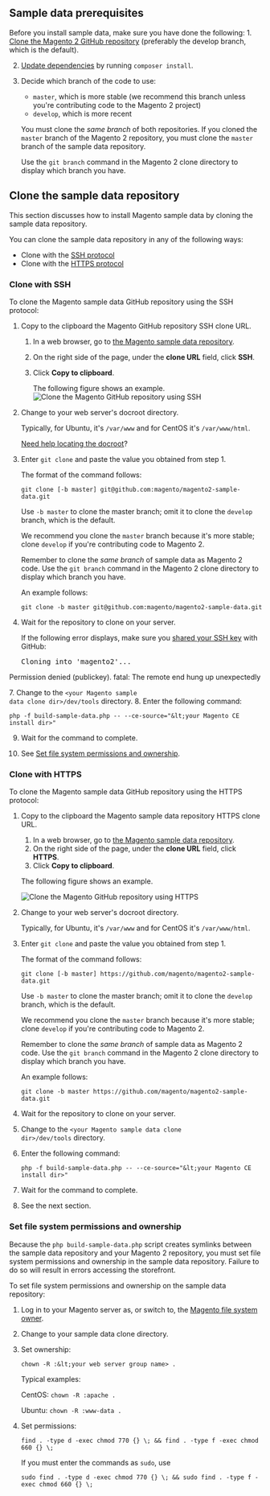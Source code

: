 <div markdown="1">

<h2 id="sample-prereq">Sample data prerequisites</h2>
Before you install sample data, make sure you have done the following:
1.  <a href="{{ site.gdeurl }}install-gde/install/composer-clone.html">Clone the Magento 2 GitHub repository</a> (preferably the develop branch, which is the default).

2.  <a href="{{ site.gdeurl }}install-gde/install/prepare-install.html">Update dependencies</a> by running <code>composer install</code>.

3.  Decide which branch of the code to use:

    *   <code>master</code>, which is more stable (we recommend this branch unless you're contributing code to the Magento 2 project)
    *   <code>develop</code>, which is more recent
    
    <div class="bs-callout bs-callout-warning">
        <p>You must clone the <em>same branch</em> of both repositories. If you cloned the <code>master</code> branch of the Magento 2 repository, you must clone the <code>master</code> branch of the sample data repository.</p>
        <p>Use the <code>git branch</code> command in the Magento 2 clone directory to display which branch you have.</p>
    </div>

<h2 id="instgde-prereq-sample-clone">Clone the sample data repository</h2>
This section discusses how to install Magento sample data by cloning the sample data repository. 

You can clone the sample data repository in any of the following ways:

*   Clone with the <a href="#instgde-prereq-sample-clone-ssh">SSH protocol</a>
*   Clone with the <a href="#instgde-prereq-compose-clone-https">HTTPS protocol</a>

<!-- <div class="bs-callout bs-callout-info" id="info">
    <p><img src="{{ site.baseurl }}common/images/ee-only_small.png"> Enterprise Edition (EE) requires an additional repository with EE sample data. Contact your support representative for details.</p>
</div> -->

<h3 id="instgde-prereq-sample-clone-ssh">Clone with SSH</h3>
To clone the Magento sample data GitHub repository using the SSH protocol:

1.  Copy to the clipboard the Magento GitHub repository SSH clone URL.

    1.  In a web browser, go to <a href="https://github.com/magento/magento2-sample-data" target="_blank">the Magento sample data repository</a>.
    2.  On the right side of the page, under the <strong>clone URL</strong> field, click <strong>SSH</strong>.
    3.  Click <strong>Copy to clipboard</strong>.

        The following figure shows an example.
        <img src="{{ site.baseurl }}common/images/install_mage2_clone-ssh.png" alt="Clone the Magento GitHub repository using SSH">

4.  Change to your web server's docroot directory.

    Typically, for Ubuntu, it's <code>/var/www</code> and for CentOS it's <code>/var/www/html</code>.

    <a href="{{ site.gdeurl }}install-gde/basics/basics_docroot.html">Need help locating the docroot</a>?

5.  Enter <code>git clone</code> and paste the value you obtained from step 1.

    The format of the command follows:

        git clone [-b master] git@github.com:magento/magento2-sample-data.git

    Use <code>-b master</code> to clone the master branch; omit it to clone the <code>develop</code> branch, which is the default.

    We recommend you clone the <code>master</code> branch because it's more stable; clone <code>develop</code> if you're contributing code to Magento 2.

    Remember to clone the <em>same branch</em> of sample data as Magento 2 code. Use the <code>git branch</code> command in the Magento 2 clone directory to display which branch you have.

    An example follows: 

        git clone -b master git@github.com:magento/magento2-sample-data.git

6.  Wait for the repository to clone on your server.

    <div class="bs-callout bs-callout-info" id="info">
        <p>If the following error displays, make sure you <a href="https://help.github.com/articles/generating-ssh-keys/" target="_blank">shared your SSH key</a> with GitHub: </p>
            <pre>Cloning into 'magento2'...
Permission denied (publickey).
fatal: The remote end hung up unexpectedly</pre>
    </div>
7.  Change to the <code>&lt;your Magento sample data clone dir>/dev/tools</code> directory.
8.  Enter the following command:
    
    php -f build-sample-data.php -- --ce-source="&lt;your Magento CE install dir>"

9.  Wait for the command to complete.
   <!-- <div class="bs-callout bs-callout-info" id="info">
    <p><img src="{{ site.baseurl }}common/images/ee-only_small.png"> You must run the same command from the EE sample data repository's <code>dev/tools</code> directory.</p>
    </div> --></li>
10. See <a href="#instgde-prereq-compose-clone-perms">Set file system permissions and ownership</a>.</li></ol>

<h3 id="instgde-prereq-compose-clone-https">Clone with HTTPS</h3>
To clone the Magento sample data GitHub repository using the HTTPS protocol:

1.  Copy to the clipboard the Magento sample data repository HTTPS clone URL.

    1.  In a web browser, go to <a href="https://github.com/magento/magento2-sample-data" target="_blank">the Magento sample data repository</a>.
    2.  On the right side of the page, under the <strong>clone URL</strong> field, click <strong>HTTPS</strong>.
    3.  Click <strong>Copy to clipboard</strong>.

    The following figure shows an example.

    <img src="{{ site.baseurl }}common/images/install_mage2_clone-https.png" alt="Clone the Magento GitHub repository using HTTPS">

2.  Change to your web server's docroot directory.

    Typically, for Ubuntu, it's <code>/var/www</code> and for CentOS it's <code>/var/www/html</code>.

3.  Enter <code>git clone</code> and paste the value you obtained from step 1.

    The format of the command follows:

        git clone [-b master] https://github.com/magento/magento2-sample-data.git

    Use <code>-b master</code> to clone the master branch; omit it to clone the <code>develop</code> branch, which is the default.

    We recommend you clone the <code>master</code> branch because it's more stable; clone <code>develop</code> if you're contributing code to Magento 2.

    Remember to clone the <em>same branch</em> of sample data as Magento 2 code. Use the <code>git branch</code> command in the Magento 2 clone directory to display which branch you have.

    An example follows:

        git clone -b master https://github.com/magento/magento2-sample-data.git
4.  Wait for the repository to clone on your server.
5.  Change to the <code>&lt;your Magento sample data clone dir>/dev/tools</code> directory.
6.  Enter the following command:

        php -f build-sample-data.php -- --ce-source="&lt;your Magento CE install dir>"
    <!-- <div class="bs-callout bs-callout-info" id="info">
    <p><img src="{{ site.baseurl }}common/images/ee-only_small.png"> You must run the same command from the EE sample data repositor's <code>dev/tools</code> directory.</p>
    </div> -->
7.  Wait for the command to complete.
8.  See the next section.

<h3 id="instgde-prereq-compose-clone-perms">Set file system permissions and ownership</h3>
Because the <code>php build-sample-data.php</code> script creates symlinks between the sample data repository and your Magento 2 repository, you must set file system permissions and ownership in the sample data repository. Failure to do so will result in errors accessing the storefront.

<!-- <div class="bs-callout bs-callout-info" id="info">
    <p><img src="{{ site.baseurl }}common/images/ee-only_small.png"> Don't forget to clone the Enterprise Edition (EE) sample data repository and link it to your Magento CE repository.</p>
</div> -->

To set file system permissions and ownership on the sample data repository:

1.  Log in to your Magento server as, or switch to, the <a href="{{ site.gdeurl }}install-gde/prereq/apache-user.html">Magento file system owner</a>.
2.  Change to your sample data clone directory.
3.  Set ownership:
    
        chown -R :&lt;your web server group name> .

    Typical examples:

    CentOS: <code>chown -R :apache .</code>

    Ubuntu: <code>chown -R :www-data .</code>

4.  Set permissions:

        find . -type d -exec chmod 770 {} \; && find . -type f -exec chmod 660 {} \;

    If you must enter the commands as <code>sudo</code>, use

        sudo find . -type d -exec chmod 770 {} \; && sudo find . -type f -exec chmod 660 {} \;
    <!-- <div class="bs-callout bs-callout-info" id="info">
    <p><img src="{{ site.baseurl }}common/images/ee-only_small.png"> You must set ownership and permissions on both the CE and the EE sample data repositories.</p>
    </div> -->